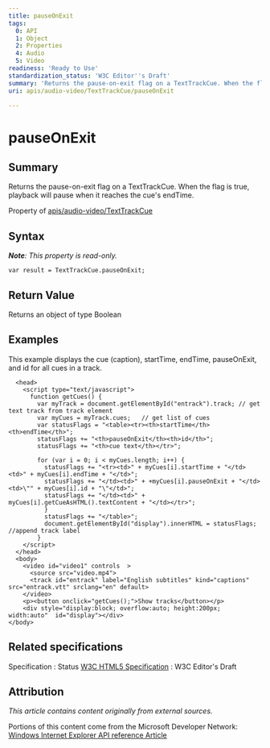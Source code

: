 ```yaml
---
title: pauseOnExit
tags:
  0: API
  1: Object
  2: Properties
  4: Audio
  5: Video
readiness: 'Ready to Use'
standardization_status: 'W3C Editor''s Draft'
summary: 'Returns the pause-on-exit flag on a TextTrackCue. When the flag is true, playback will pause when it reaches the cue''s endTime.'
uri: apis/audio-video/TextTrackCue/pauseOnExit

---
```

# pauseOnExit

## Summary

Returns the pause-on-exit flag on a TextTrackCue. When the flag is true, playback will pause when it reaches the cue's endTime.

<span data-meta="applies_to" data-type="key">Property of <span data-type="value">[apis/audio-video/TextTrackCue](/apis/audio-video/TextTrackCue)</span></span>

## Syntax

***Note**: This property is read-only.*

``` {.js}
var result = TextTrackCue.pauseOnExit;
```

## Return Value

<span data-meta="return" data-type="key">Returns an object of type <span data-type="value">Boolean</span></span>

## Examples

This example displays the cue (caption), startTime, endTime, pauseOnExit, and id for all cues in a track.

``` {.html}
  <head>
    <script type="text/javascript">
      function getCues() {
        var myTrack = document.getElementById("entrack").track; // get text track from track element
        var myCues = myTrack.cues;   // get list of cues
        var statusFlags = "<table><tr><th>startTime</th><th>endTime</th>";
        statusFlags += "<th>pauseOnExit</th><th>id</th>";
        statusFlags += "<th>cue text</th></tr>";

        for (var i = 0; i < myCues.length; i++) {
          statusFlags += "<tr><td>" + myCues[i].startTime + "</td><td>" + myCues[i].endTime + "</td>";
          statusFlags += "</td><td>" + +myCues[i].pauseOnExit + "</td><td>\"" + myCues[i].id + "\"</td>";
          statusFlags += "</td><td>" + myCues[i].getCueAsHTML().textContent + "</td></tr>";
          }
          statusFlags += "</table>";
          document.getElementById("display").innerHTML = statusFlags;  //append track label
        }
    </script>
  </head>
  <body>
    <video id="video1" controls  >
      <source src="video.mp4">
      <track id="entrack" label="English subtitles" kind="captions" src="entrack.vtt" srclang="en" default>
    </video>
    <p><button onclick="getCues();">Show tracks</button></p>
    <div style="display:block; overflow:auto; height:200px; width:auto"  id="display"></div>
</body>
```

## Related specifications

Specification
:   Status
[W3C HTML5 Specification](http://dev.w3.org/html5/spec/single-page.html)
:   W3C Editor's Draft

## Attribution

*This article contains content originally from external sources.*

Portions of this content come from the Microsoft Developer Network: [Windows Internet Explorer API reference Article](http://msdn.microsoft.com/en-us/library/ie/hh828809%28v=vs.85%29.aspx)

